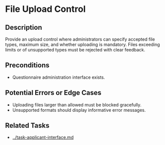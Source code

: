 # File Upload Control

## Description
Provide an upload control where administrators can specify accepted file types, maximum size, and whether uploading is mandatory. Files exceeding limits or of unsupported types must be rejected with clear feedback.

## Preconditions
- Questionnaire administration interface exists.

## Potential Errors or Edge Cases
- Uploading files larger than allowed must be blocked gracefully.
- Unsupported formats should display informative error messages.

## Related Tasks
- [../task-applicant-interface.md](../task-applicant-interface.md)
